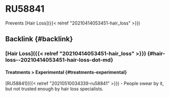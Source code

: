 # RU58841


Prevents [Hair Loss]({{< relref "20210414053451-hair_loss" >}})


## Backlink {#backlink}


### [Hair Loss]({{< relref "20210414053451-hair_loss" >}}) {#hair-loss--20210414053451-hair-loss-dot-md}


#### Treatments > Experimental {#treatments-experimental}

[RU58841]({{< relref "20210510034339-ru58841" >}}) - People swear by it, but not trusted enough by hair loss specialists.
